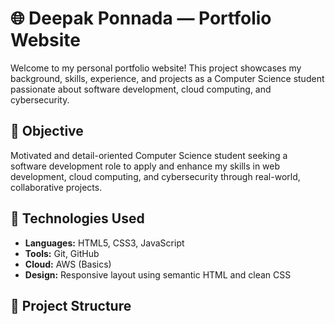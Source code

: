 # 🌐 Deepak Ponnada — Portfolio Website

Welcome to my personal portfolio website! This project showcases my background, skills, experience, and projects as a Computer Science student passionate about software development, cloud computing, and cybersecurity.

## 🧠 Objective
Motivated and detail-oriented Computer Science student seeking a software development role to apply and enhance my skills in web development, cloud computing, and cybersecurity through real-world, collaborative projects.

## 🔧 Technologies Used
- **Languages:** HTML5, CSS3, JavaScript
- **Tools:** Git, GitHub
- **Cloud:** AWS (Basics)
- **Design:** Responsive layout using semantic HTML and clean CSS

## 📂 Project Structure
